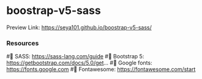 # boostrap-v5-sass

Preview Link: https://seya101.github.io/boostrap-v5-sass/

### Resources ###
#🔗 SASS: https://sass-lang.com/guide
#🔗 Bootstrap 5: https://getbootstrap.com/docs/5.0/get...
#🔗 Google fonts: https://fonts.google.com
#🔗 Fontawesome: https://fontawesome.com/start

